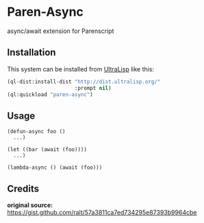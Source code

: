 # Paren-Async

async/await extension for Parenscript

## Installation

This system can be installed from [UltraLisp](https://ultralisp.org/) like this:

```lisp
(ql-dist:install-dist "http://dist.ultralisp.org/"
                      :prompt nil)
(ql:quickload "paren-async")
```

## Usage

```common-lisp
(defun-async foo ()
  ...)

(let ((bar (await (foo))))
  ...)

(lambda-async () (await (foo)))
```

## Credits

**original source:** https://gist.github.com/ralt/57a3811ca7ed734295e87393b9964cbe
